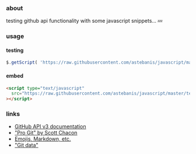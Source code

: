 ### about

testing github api functionality with some javascript snippets... :zzz:

### usage

#### testing

```javascript
$.getScript( 'https://raw.githubusercontent.com/astebanis/javascript/master/test.js' );
```

#### embed

```html
<script type="text/javascript"
  src="https://raw.githubusercontent.com/astebanis/javascript/master/test.js"
></script>
```

### links

* [GitHub API v3 documentation](https://developer.github.com/v3/)
* ["Pro Git" by Scott Chacon](http://git-scm.com/docs)
* [Emojis, Markdown, etc.](https://developer.github.com/v3/misc/)
* ["Git data"](https://developer.github.com/v3/git/)

